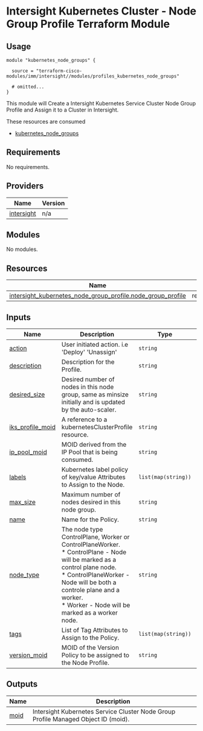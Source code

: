 # Intersight Kubernetes Cluster - Node Group Profile Terraform Module

## Usage

```hcl
module "kubernetes_node_groups" {

  source = "terraform-cisco-modules/imm/intersight//modules/profiles_kubernetes_node_groups"

  # omitted...
}
```

This module will Create a Intersight Kubernetes Service Cluster Node Group Profile and Assign it to a Cluster in Intersight.  

These resources are consumed

* [kubernetes_node_groups](https://registry.terraform.io/providers/CiscoDevNet/intersight/latest/docs/resources/kubernetes_node_group_profile)

<!-- BEGINNING OF PRE-COMMIT-TERRAFORM DOCS HOOK -->
## Requirements

No requirements.

## Providers

| Name | Version |
|------|---------|
| <a name="provider_intersight"></a> [intersight](#provider\_intersight) | n/a |

## Modules

No modules.

## Resources

| Name | Type |
|------|------|
| [intersight_kubernetes_node_group_profile.node_group_profile](https://registry.terraform.io/providers/CiscoDevNet/intersight/latest/docs/resources/kubernetes_node_group_profile) | resource |

## Inputs

| Name | Description | Type | Default | Required |
|------|-------------|------|---------|:--------:|
| <a name="input_action"></a> [action](#input\_action) | User initiated action. i.e 'Deploy' 'Unassign' | `string` | `"Unassign"` | no |
| <a name="input_description"></a> [description](#input\_description) | Description for the Profile. | `string` | `""` | no |
| <a name="input_desired_size"></a> [desired\_size](#input\_desired\_size) | Desired number of nodes in this node group, same as minsize initially and is updated by the auto-scaler. | `string` | `""` | no |
| <a name="input_iks_profile_moid"></a> [iks\_profile\_moid](#input\_iks\_profile\_moid) | A reference to a kubernetesClusterProfile resource. | `string` | n/a | yes |
| <a name="input_ip_pool_moid"></a> [ip\_pool\_moid](#input\_ip\_pool\_moid) | MOID derived from the IP Pool that is being consumed. | `string` | n/a | yes |
| <a name="input_labels"></a> [labels](#input\_labels) | Kubernetes label policy of key/value Attributes to Assign to the Node. | `list(map(string))` | `[]` | no |
| <a name="input_max_size"></a> [max\_size](#input\_max\_size) | Maximum number of nodes desired in this node group. | `string` | n/a | yes |
| <a name="input_name"></a> [name](#input\_name) | Name for the Policy. | `string` | `"node_profile"` | no |
| <a name="input_node_type"></a> [node\_type](#input\_node\_type) | The node type ControlPlane, Worker or ControlPlaneWorker.<br>* ControlPlane - Node will be marked as a control plane node.<br>* ControlPlaneWorker - Node will be both a controle plane and a worker.<br>* Worker - Node will be marked as a worker node. | `string` | `"Worker"` | no |
| <a name="input_tags"></a> [tags](#input\_tags) | List of Tag Attributes to Assign to the Policy. | `list(map(string))` | `[]` | no |
| <a name="input_version_moid"></a> [version\_moid](#input\_version\_moid) | MOID of the Version Policy to be assigned to the Node Profile. | `string` | n/a | yes |

## Outputs

| Name | Description |
|------|-------------|
| <a name="output_moid"></a> [moid](#output\_moid) | Intersight Kubernetes Service Cluster Node Group Profile Managed Object ID (moid). |
<!-- END OF PRE-COMMIT-TERRAFORM DOCS HOOK -->
